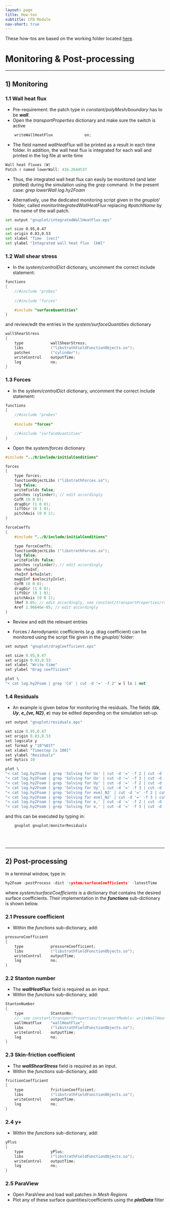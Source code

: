 ```yaml
---
layout: page
title: How-tos
subtitle: CFD Module
nav-short: true
---
```


These how-tos are based on the working folder located [here](https://github.com/vincentcasseau/hyStrath/tree/master/run/hyStrath/hy2Foam/genericCase).  

# Monitoring & Post-processing

---  
## 1) Monitoring 

### 1.1 Wall heat flux  

+ Pre-requirement: the patch type in _constant/polyMesh/boundary_ has to be _**wall**_.  
+ Open the _transportProperties_ dictionary and make sure the switch is active  

```c++
    writeWallHeatFlux              on;
```
+ The field named _wallHeatFlux_ will be printed as a result in each time folder. In addition, the wall heat flux is integrated for each wall and printed in the log file at write time

```c++
Wall heat fluxes [W]
Patch 4 named lowerWall: 416.2644537
```

+ Thus, the integrated wall heat flux can easily be monitored (and later plotted) during the simulation using the _grep_ command. In the present case: _grep lowerWall log.hy2Foam_

+ Alternatively, use the dedicated monitoring script given in the _gnuplot/_ folder, called _monitorIntegratedWallHeatFlux_ replacing _#patchName_ by the name of the wall patch.  

```sh
set output "gnuplot/integratedWallHeatFlux.eps"

set size 0.95,0.47
set origin 0.03,0.53
set xlabel "Time  [sec]"
set ylabel "Integrated wall heat flux  [kW]"


```

### 1.2 Wall shear stress

+ In the _system/controlDict_ dictionary, uncomment the correct include statement:  
```c++
functions
{
    //#include "probes"
    
    //#include "forces"

    #include "surfaceQuantities"
}
```

and review/edit the entries in the _system/surfaceQuantities_ dictionary

```c++
wallShearStress
{
    type            wallShearStress;
    libs            ("libstrathFieldFunctionObjects.so");
    patches         ("cylinder");
    writeControl    outputTime;
    log             no;
}
```

### 1.3 Forces

+ In the _system/controlDict_ dictionary, uncomment the correct include statement:  
```c++
functions
{
    //#include "probes"
    
    #include "forces"

    //#include "surfaceQuantities"
}
```
+ Open the _system/forces_ dictionary  

```c++
#include "../0/include/initialConditions"

forces
{
    type forces;
    functionObjectLibs ("libstrathForces.so");
    log false;
    writeFields false;
    patches (cylinder); // edit accordingly
    CofR (0 0 0);
    dragDir (1 0 0);
    liftDir (0 1 0);
    pitchAxis (0 0 1);
}

forceCoeffs
{
    #include "../0/include/initialConditions"

    type forceCoeffs;
    functionObjectLibs ("libstrathForces.so");
    log false;
    writeFields false;
    patches (cylinder); // edit accordingly
    rho rhoInf;
    rhoInf $rhoInlet;
    magUInf $velocityInlet;
    CofR (0 0 0);
    dragDir (1 0 0);
    liftDir (0 1 0);
    pitchAxis (0 0 1);
    lRef 0.05; // edit accordingly, see constant/transportProperties/rarefiedParameters/characteristicLength
    Aref 1.96646e-05; // edit accordingly
}
```
+ Review and edit the relevant entries

+ Forces / Aerodynamic coefficients (_e.g._ drag coefficient) can be monitored using the script file given in the _gnuplot/_ folder:
  
```c++
set output "gnuplot/dragCoefficient.eps"

set size 0.95,0.47
set origin 0.03,0.53
set xlabel "Write time"
set ylabel "Drag coefficient"

plot \
"< cat log.hy2Foam | grep 'Cd' | cut -d '=' -f 2" w l ls 1 not
```


### 1.4 Residuals

+ An example is given below for monitoring the residuals. The fields (_**Ux**_, _**Uy**_, _**e\_{ve, N2}**_, _**e**_) may be edited depending on the simulation set-up.

```c++
set output "gnuplot/residuals.eps"

set size 0.95,0.47
set origin 0.03,0.53
set logscale y
set format y "10^%01T"
set xlabel "Timestep [x 100]"
set ylabel "Residuals"
set mytics 10

plot \
"< cat log.hy2Foam | grep 'Solving for Ux' | cut -d '=' -f 2 | cut -d ',' -f 1" every 100 w l ls 12 t 'Ux initial',\
"< cat log.hy2Foam | grep 'Solving for Ux' | cut -d '=' -f 3 | cut -d ',' -f 1" every 100 w l ls 1  t 'Ux final',\
"< cat log.hy2Foam | grep 'Solving for Uy' | cut -d '=' -f 2 | cut -d ',' -f 1" every 100 w l ls 22 t 'Uy initial',\
"< cat log.hy2Foam | grep 'Solving for Uy' | cut -d '=' -f 3 | cut -d ',' -f 1" every 100 w l ls 2 t 'Uy final',\
"< cat log.hy2Foam | grep 'Solving for evel_N2' | cut -d '=' -f 2 | cut -d ',' -f 1" every 100 w l ls 32 t 'e_{vel,{N_2}} initial',\
"< cat log.hy2Foam | grep 'Solving for evel_N2' | cut -d '=' -f 3 | cut -d ',' -f 1" every 100 w l ls 3 t 'e_{vel,{N_2}} final',\
"< cat log.hy2Foam | grep 'Solving for e,' | cut -d '=' -f 2 | cut -d ',' -f 1" every 100 w l ls 42 t 'e initial',\
"< cat log.hy2Foam | grep 'Solving for e,' | cut -d '=' -f 3 | cut -d ',' -f 1" every 100 w l ls 4 t 'e final'
```

and this can be executed by typing in:
```c++
    gnuplot gnuplot/monitorResiduals
```

<div class="paragraph"><p><br>
<br></p></div>

---  
## 2) Post-processing

In a terminal window, type in:  
```c++
hy2Foam -postProcess -dict 'system/surfaceCoefficients' -latestTime
```  
where _system/surfaceCoefficients_ is a dictionary that contains the desired surface coefficients. Their implementation in the _**functions**_ sub-dictionary is shown below.

### 2.1 Pressure coefficient

+ Within the _functions_ sub-dictionary, add:  
```c++
pressureCoefficient
{
    type            pressureCoefficient;
    libs            ("libstrathFieldFunctionObjects.so");
    writeControl    outputTime;
    log             no;
}
```

### 2.2 Stanton number

+ The _**wallHeatFlux**_ field is required as an input.  
+ Within the _functions_ sub-dictionary, add:  
```c++
StantonNumber
{
    type            StantonNo;
    //- see constant/transportProperties/transportModels: writeWallHeatFlux
    wallHeatFlux    "wallHeatFlux"; 
    libs            ("libstrathFieldFunctionObjects.so");
    writeControl    outputTime;
    log             no;
}
```

### 2.3 Skin-friction coefficient

+ The _**wallShearStress**_ field is required as an input.  
+ Within the _functions_ sub-dictionary, add:  
```c++
frictionCoefficient
{
    type            frictionCoefficient;
    libs            ("libstrathFieldFunctionObjects.so");
    writeControl    outputTime;
    log             no;
}
```

### 2.4 y+

+ Within the _functions_ sub-dictionary, add:  
```c++
yPlus
{
    type            yPlus;
    libs            ("libstrathFieldFunctionObjects.so");
    writeControl    outputTime;
    log             no;
}
```

### 2.5 ParaView

+ Open ParaView and load wall patches in _Mesh Regions_  
+ Plot any of these surface quantities/coefficients using the _**plotData**_ filter
